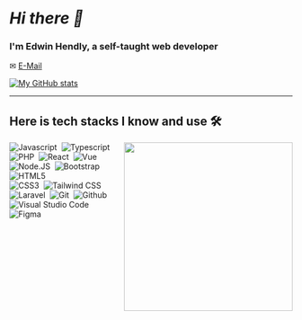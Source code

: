 # _Hi there 👋_

### I'm Edwin Hendly, a self-taught web developer

✉ [E-Mail](mailto:edwinhendly17@gmail.com)

[![My GitHub stats](https://github-readme-stats.vercel.app/api?username=neebulaa)](https://github.com/anuraghazra/github-readme-stats)

---

## Here is tech stacks I know and use 🛠

<img src="https://github-readme-stats.vercel.app/api/top-langs/?username=neebulaa&langs_count=10" align="right" width="300px">

![Javascript](https://img.shields.io/badge/-Javascript-2f1a47?style=flat&logo=javascript)&nbsp;
![Typescript](https://img.shields.io/badge/-Typescript-2f1a47?style=flat&logo=typescript)&nbsp;
![PHP](https://img.shields.io/badge/-PHP-2f1a47?style=flat&logo=php)&nbsp;
![React](https://img.shields.io/badge/-React-2f1a47?style=flat&logo=react)&nbsp;
![Vue](https://img.shields.io/badge/-Vue-2f1a47?style=flat&logo=vuedotjs)&nbsp;
![Node.JS](https://img.shields.io/badge/-Node.JS-2f1a47?style=flat&logo=node.js)&nbsp;
![Bootstrap](https://img.shields.io/badge/-Bootstrap-2f1a47?style=flat&logo=bootstrap)&nbsp;
![HTML5](https://img.shields.io/badge/-HTML5-2f1a47?style=flat&logo=html5)&nbsp;  
![CSS3](https://img.shields.io/badge/-CSS3-2f1a47?style=flat&logo=css3&logoColor=039be5)&nbsp;
![Tailwind CSS](https://img.shields.io/badge/-Tailwind%20CSS-2f1a47?style=flat&logo=tailwindcss)&nbsp;  
![Laravel](https://img.shields.io/badge/-Laravel-2f1a47?style=flat&logo=Laravel)&nbsp;
![Git](https://img.shields.io/badge/-Git-2f1a47?style=flat&logo=git)&nbsp;
![Github](https://img.shields.io/badge/-Github-2f1a47?style=flat&logo=github)&nbsp;
![Visual Studio Code](https://img.shields.io/badge/-Visual%20Studio%20Code-2f1a47?style=flat&logo=visualstudiocode)&nbsp;
![Figma](https://img.shields.io/badge/-Figma-2f1a47?style=flat&logo=figma)&nbsp;


